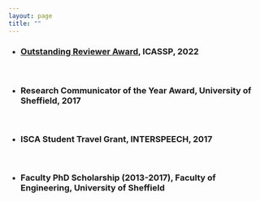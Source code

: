 ```yaml
---
layout: page
title: ""
---
```


* ### [Outstanding Reviewer Award](https://signalprocessingsociety.org/community-involvement/speech-and-language-processing/newsletter/speech-and-language-technical-4), ICASSP, 2022
  <br>
* ### Research Communicator of the Year Award, University of Sheffield, 2017
  <br>
* ### ISCA Student Travel Grant, INTERSPEECH, 2017
  <br>
* ### Faculty PhD Scholarship (2013-2017), Faculty of Engineering, University of Sheffield
